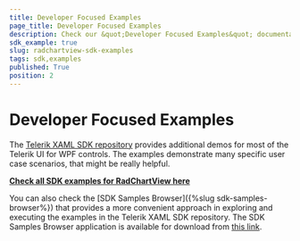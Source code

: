 ```yaml
---
title: Developer Focused Examples
page_title: Developer Focused Examples
description: Check our &quot;Developer Focused Examples&quot; documentation article for the RadChartView {{ site.framework_name }} control.
sdk_example: true
slug: radchartview-sdk-examples
tags: sdk,examples
published: True
position: 2
---
```


# Developer Focused Examples

The [Telerik XAML SDK repository](https://github.com/telerik/xaml-sdk/tree/master/) provides additional demos for most of the Telerik UI for WPF controls. The examples demonstrate many specific user case scenarios, that might be really helpful. 

__[Check all SDK examples for RadChartView here](https://github.com/telerik/xaml-sdk/tree/master/ChartView)__

You can also check the [SDK Samples Browser]({%slug sdk-samples-browser%}) that provides a more convenient approach in exploring and executing the examples in the Telerik XAML SDK repository. The SDK Samples Browser application is available for download from [this link](https://demos.telerik.com/xaml-sdkbrowser/).
